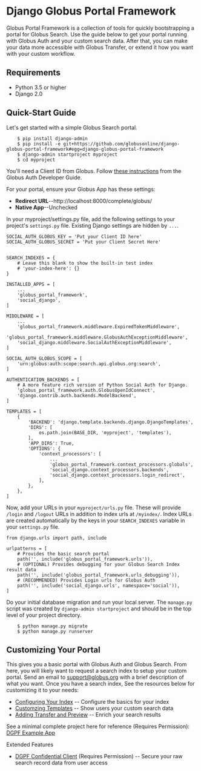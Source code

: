 # Django Globus Portal Framework

Globus Portal Framework is a collection of tools for quickly bootstrapping a
portal for Globus Search. Use the guide below to get your portal running with
Globus Auth and your custom search data. After that, you can make your data
more accessible with Globus Transfer, or extend it how you want with your custom
workflow.

## Requirements

* Python 3.5 or higher
* Django 2.0

## Quick-Start Guide

Let's get started with a simple Globus Search portal.

```
    $ pip install django-admin
    $ pip install -e git+https://github.com/globusonline/django-globus-portal-framework#egg=django-globus-portal-framework
    $ django-admin startproject myproject
    $ cd myproject
```

You'll need a Client ID from Globus. Follow [these instructions](https://docs.globus.org/api/auth/developer-guide/#register-app)
from the Globus Auth Developer Guide.

For your portal, ensure your Globus App has these settings:

* **Redirect URL**--http://localhost:8000/complete/globus/
* **Native App**--Unchecked


In your myproject/settings.py file, add the following settings to your
project's `settings.py` file. Existing Django settings are hidden by `...`.
```
SOCIAL_AUTH_GLOBUS_KEY = 'Put your Client ID here'
SOCIAL_AUTH_GLOBUS_SECRET = 'Put your Client Secret Here'


SEARCH_INDEXES = {
    # Leave this blank to show the built-in test index
    # 'your-index-here': {}
}

INSTALLED_APPS = [
    ...
    'globus_portal_framework',
    'social_django',
]

MIDDLEWARE = [
    ...
    'globus_portal_framework.middleware.ExpiredTokenMiddleware',
    'globus_portal_framework.middleware.GlobusAuthExceptionMiddleware',
    'social_django.middleware.SocialAuthExceptionMiddleware',
]

SOCIAL_AUTH_GLOBUS_SCOPE = [
    'urn:globus:auth:scope:search.api.globus.org:search',
]

AUTHENTICATION_BACKENDS = [
    # A more feature rich version of Python Social Auth for Django.
    'globus_portal_framework.auth.GlobusOpenIdConnect',
    'django.contrib.auth.backends.ModelBackend',
]

TEMPLATES = [
    {
        'BACKEND': 'django.template.backends.django.DjangoTemplates',
        'DIRS': [
            os.path.join(BASE_DIR, 'myproject', 'templates'),
        ],
        'APP_DIRS': True,
        'OPTIONS': {
            'context_processors': [
                ...
                'globus_portal_framework.context_processors.globals',
                'social_django.context_processors.backends',
                'social_django.context_processors.login_redirect',
            ],
        },
    },
]
```

Now, add your URLs in your `myproject/urls.py` file. These will provide
`/login` and `/logout` URLs in addition to index urls at `/myindex/`. Index
URLs are created automatically by the keys in your `SEARCH_INDEXES` variable
in your `settings.py` file. 

```
from django.urls import path, include

urlpatterns = [
    # Provides the basic search portal
    path('', include('globus_portal_framework.urls')),
    # (OPTIONAL) Provides debugging for your Globus Search Index result data
    path('', include('globus_portal_framework.urls_debugging')),
    # (RECOMMENDED) Provides Login urls for Globus Auth
    path('', include('social_django.urls', namespace='social')),
]
```

Do your initial database migration and run your local server. The `manage.py`
script was created by `django-admin startproject` and should be in the top
level of your project directory.

```
    $ python manage.py migrate
    $ python manage.py runserver
```

## Customizing Your Portal

This gives you a basic portal with Globus Auth and Globus Search. From here, you
will likely want to request a search index to setup your custom portal. Send an
email to support@globus.org with a brief description of what you want. Once you have
a search index, See the resources below for customizing it to your needs:

* [Configuring Your Index](https://github.com/globusonline/django-globus-portal-framework/wiki/Configuring-Your-Index) -- Configure the basics for your index
* [Customzing Templates](https://github.com/globusonline/django-globus-portal-framework/wiki/Customizing-Templates) -- Show users your custom search data
* [Adding Transfer and Preview](https://github.com/globusonline/django-globus-portal-framework/wiki/Adding-Transfer-and-Preview) -- Enrich your search results

See a minimal complete project here for reference (Requires Permission): [DGPF Example App](https://github.com/globusonline/dgpf-example-app)

Extended Features

* [DGPF Confidential Client](https://github.com/globusonline/dgpf-confidential-client) (Requires Permission) -- Secure your raw search record data from user access


